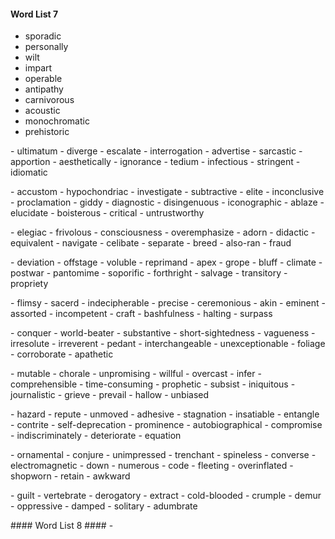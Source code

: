 #### Word List 7 ####
- sporadic
- personally
- wilt
- impart
- operable
- antipathy
- carnivorous
- acoustic
- monochromatic
- prehistoric
<p>
- ultimatum
- diverge
- escalate
- interrogation
- advertise
- sarcastic
- apportion
- aesthetically
- ignorance
- tedium
- infectious
- stringent
- idiomatic
<p>
- accustom
- hypochondriac
- investigate
- subtractive
- elite
- inconclusive
- proclamation
- giddy
- diagnostic
- disingenuous
- iconographic
- ablaze
- elucidate
- boisterous
- critical
- untrustworthy
<p>
- elegiac
- frivolous
- consciousness
- overemphasize
- adorn
- didactic
- equivalent
- navigate
- celibate
- separate
- breed
- also-ran
- fraud
<p>
- deviation
- offstage
- voluble
- reprimand
- apex
- grope
- bluff
- climate
- postwar
- pantomime
- soporific
- forthright
- salvage
- transitory
- propriety
<p>
- flimsy
- sacerd
- indecipherable
- precise
- ceremonious
- akin
- eminent
- assorted
- incompetent
- craft
- bashfulness
- halting
- surpass
<p>
- conquer
- world-beater
- substantive
- short-sightedness
- vagueness
- irresolute
- irreverent
- pedant
- interchangeable
- unexceptionable
- foliage
- corroborate
- apathetic
<p>
- mutable
- chorale
- unpromising
- willful
- overcast
- infer
- comprehensible
- time-consuming
- prophetic
- subsist
- iniquitous
- journalistic
- grieve
- prevail
- hallow
- unbiased
<p>
- hazard
- repute
- unmoved
- adhesive
- stagnation
- insatiable
- entangle
- contrite
- self-deprecation
- prominence
- autobiographical
- compromise
- indiscriminately
- deteriorate
- equation
<p>
- ornamental
- conjure
- unimpressed
- trenchant
- spineless
- converse
- electromagnetic
- down
- numerous
- code
- fleeting
- overinflated
- shopworn
- retain
- awkward
<p>
- guilt
- vertebrate
- derogatory
- extract
- cold-blooded
- crumple
- demur
- oppressive
- damped
- solitary
- adumbrate
</p>
#### Word List 8 ####
- 
